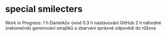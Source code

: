 # special smilecters

Work in Progress:
1 h     Danielkův úvod
0.3 h   nastavování GitHub
2 h     náhodné (nekonečné) generování smajlíků a zbarvení správné odpovědi do růžova